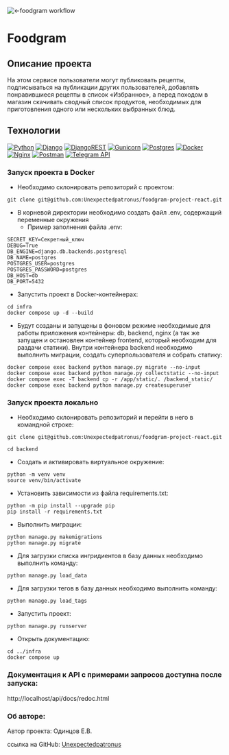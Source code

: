![<-foodgram workflow](https://github.com/unexpectedpatronus/foodgram-project-react/actions/workflows/main.yml/badge.svg)
# Foodgram
## Описание проекта
На этом сервисе пользователи могут публиковать рецепты, подписываться на публикации других пользователей, добавлять понравившиеся рецепты в список «Избранное», а перед походом в магазин скачивать сводный список продуктов, необходимых для приготовления одного или нескольких выбранных блюд.

## Технологии
[![Python](https://img.shields.io/badge/Python-gray?style=flat-square&logo=Python)](https://www.python.org/)
[![Django](https://img.shields.io/badge/Django-gray?style=flat-square&logo=Django)](https://www.djangoproject.com/)
[![DjangoREST](https://img.shields.io/badge/Django-REST-gray?style=flat-square&logo=django&logoColor=white&color=ff1709&labelColor=gray)](https://www.django-rest-framework.org/)
[![Gunicorn](https://img.shields.io/badge/Gunicorn-gray?style=flat-square&logo=gunicorn)](https://gunicorn.org/)
[![Postgres](https://img.shields.io/badge/Postgres-gray?style=flat-square&logo=postgresql&logoColor=white)](https://www.postgresql.org/)
[![Docker](https://img.shields.io/badge/Docker-gray?style=flat-square&logo=docker)](https://www.docker.com/)
[![Nginx](https://img.shields.io/badge/Nginx-gray?style=flat-square&logo=nginx)](https://www.nginx.org/)
[![Postman](https://img.shields.io/badge/Postman-gray?style=flat-square&logo=postman)](https://www.postman.com/)
[![Telegram API](https://img.shields.io/badge/Telegram-API-gray?style=flat-square&logo=telegram)](https://core.telegram.org/)


###  Запуск проекта в Docker
- Необходимо склонировать репозиторий с проектом:

```
git clone git@github.com:Unexpectedpatronus/foodgram-project-react.git
```

- В корневой директории необходимо создать файл .env, содержащий переменные окружения 
  - Пример заполнения файла .env:

```
SECRET_KEY=Секретный_ключ
DEBUG=True
DB_ENGINE=django.db.backends.postgresql
DB_NAME=postgres
POSTGRES_USER=postgres
POSTGRES_PASSWORD=postgres
DB_HOST=db
DB_PORT=5432
```

- Запустить проект в Docker-контейнерах:

```
cd infra
docker compose up -d --build
```

- Будут созданы и запущены в фоновом режиме необходимые для работы приложения контейнеры: db, backend, nginx (а так же запущен и остановлен контейнер frontend, который необходим для раздачи статики). Внутри контейнера backend необходимо выполнить миграции, создать суперпользователя и собрать статику:

```
docker compose exec backend python manage.py migrate --no-input
docker compose exec backend python manage.py collectstatic --no-input
docker compose exec -T backend cp -r /app/static/. /backend_static/
docker compose exec backend python manage.py createsuperuser
```

### Запуск проекта локально

- Необходимо склонировать репозиторий и перейти в него в командной строке:

```
git clone git@github.com:Unexpectedpatronus/foodgram-project-react.git
```

```
cd backend
```

- Cоздать и активировать виртуальное окружение:

```
python -m venv venv
source venv/bin/activate
```

- Установить зависимости из файла requirements.txt:

```
python -m pip install --upgrade pip
pip install -r requirements.txt
```

- Выполнить миграции:

```
python manage.py makemigrations
python manage.py migrate
```

- Для загрузки списка ингридиентов в базу данных необходимо выполнить команду:

```
python manage.py load_data
```

- Для загрузки тегов в базу данных необходимо выполнить команду:

```
python manage.py load_tags
```

- Запустить проект:

```
python manage.py runserver
```
- Открыть документацию:
```
cd ../infra
docker compose up
```
### Документация к API с примерами запросов доступна после запуска:
http://localhost/api/docs/redoc.html

### Об авторе:

Автор проекта: Одинцов Е.В.

ссылка на GitHub: [Unexpectedpatronus](https://github.com/Unexpectedpatronus)
